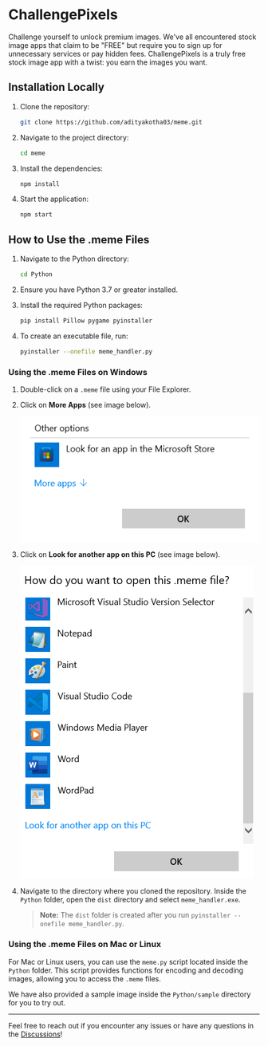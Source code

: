 # ChallengePixels

Challenge yourself to unlock premium images. We've all encountered stock image apps that claim to be "FREE" but require you to sign up for unnecessary services or pay hidden fees. ChallengePixels is a truly free stock image app with a twist: you earn the images you want.

## Installation Locally

1. Clone the repository:
    ```bash
    git clone https://github.com/adityakotha03/meme.git
    ```

2. Navigate to the project directory:
    ```bash
    cd meme
    ```

3. Install the dependencies:
    ```bash
    npm install
    ```

4. Start the application:
    ```bash
    npm start
    ```

## How to Use the .meme Files

1. Navigate to the Python directory:
    ```bash
    cd Python
    ```

2. Ensure you have Python 3.7 or greater installed.

3. Install the required Python packages:
    ```bash
    pip install Pillow pygame pyinstaller
    ```

4. To create an executable file, run:
    ```bash
    pyinstaller --onefile meme_handler.py
    ```

### Using the .meme Files on Windows

1. Double-click on a `.meme` file using your File Explorer.
2. Click on **More Apps** (see image below).

   ![More Apps](assets/look_for_apps.png)

3. Click on **Look for another app on this PC** (see image below).

   ![Look for another app on this PC](assets/more_apps.png)

4. Navigate to the directory where you cloned the repository. Inside the `Python` folder, open the `dist` directory and select `meme_handler.exe`.

    > **Note:** The `dist` folder is created after you run `pyinstaller --onefile meme_handler.py`.

### Using the .meme Files on Mac or Linux

For Mac or Linux users, you can use the `meme.py` script located inside the `Python` folder. This script provides functions for encoding and decoding images, allowing you to access the `.meme` files.

We have also provided a sample image inside the `Python/sample` directory for you to try out.

---

Feel free to reach out if you encounter any issues or have any questions in the [Discussions](https://github.com/adityakotha03/meme/discussions)!